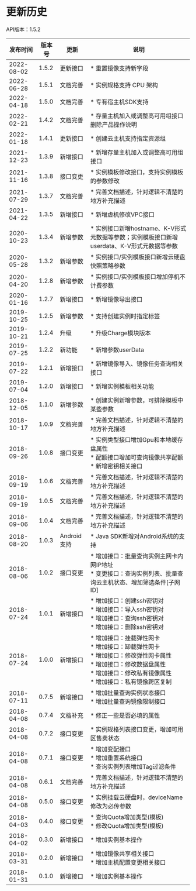 # 更新历史 #
API版本：1.5.2

|发布时间|版本号|更新|说明|
|---|---|---|---|
|2022-08-02   |1.5.2   |更新接口       |* 重置镜像支持新字段 |
|2022-06-28   |1.5.1   |文档完善       |* 实例规格支持 CPU 架构 |
|2022-04-18   |1.5.0   |文档完善       |* 专有宿主机SDK支持 |
|2022-02-21   |1.4.2   |文档完善       |* 存量主机加入或调整高可用组接口删除产品操作说明 |
|2022-01-18   |1.4.1   |更新接口       |* 创建云主机支持指定资源组 |
|2021-12-23   |1.3.9   |新增接口       |* 新增存量主机加入或调整高可用组接口 |
|2021-11-16   |1.3.8   |接口变更       |* 实例模板修改接口，支持实例模板的参数修改 |
|2021-07-29   |1.3.7   |文档完善       |* 完善文档描述，针对逻辑不清楚的地方补充描述 |
|2021-04-22   |1.3.5   |新增接口       |* 新增虚机修改VPC接口 |
|2020-10-23   |1.3.4   |新增参数       |* 实例接口新增hostname、K-V形式元数据等参数；实例模板接口新增userdata、K-V形式元数据等参数 |
|2020-05-28   |1.3.2   |新增参数       |* 实例接口/实例模板接口新增云硬盘快照策略参数 |
|2020-04-20   |1.2.8   |新增参数       |* 实例接口/实例模板接口增加停机不计费参数 |
|2020-01-16   |1.2.7   |新增接口       |* 新增镜像导出接口 |
|2019-10-25   |1.2.5   |新增参数       |* 支持创建实例时指定标签 |
|2019-10-21   |1.2.4   |升级           |* 升级Charge模块版本 |
|2019-07-25   |1.2.2   |新功能         |* 新增参数userData
|2019-07-22   |1.2.1   |新增接口       |* 新增镜像导入、镜像任务查询相关接口 |
|2019-07-04   |1.2.0   |新增接口       |* 新增实例模板相关功能 |
|2018-12-05   |1.1.0   |新增参数       |* 创建实例新增参数，可排除模板中某些参数 |
|2018-10-17   |1.0.9   |文档完善       |* 完善文档描述，针对逻辑不清楚的地方补充描述 |
|2018-09-26   |1.0.8   |接口变更       |* 实例类型接口增加Gpu和本地缓存盘属性<br> * 配额接口增加可查询镜像共享配额<br> * 新增密钥相关接口 |
|2018-09-19   |1.0.6   |文档完善       |* 完善文档描述，针对逻辑不清楚的地方补充描述 |
|2018-09-19   |1.0.5   |文档完善       |* 完善文档描述，针对逻辑不清楚的地方补充描述 |
|2018-09-06   |1.0.4   |文档完善       |* 完善文档描述，针对逻辑不清楚的地方补充描述 |
|2018-08-20   |1.0.3   |Android支持    |* Java SDK新增对Android系统的支持   |
|2018-08-06   |1.0.2   |接口变更       |* 增加接口：批量查询实例主网卡内网IP地址<br> * 变更接口：查询实例列表、批量查询云主机状态、增加筛选条件[子网ID]   |
|2018-07-24   |1.0.1   |新增接口       |* 增加接口：创建ssh密钥对<br> * 增加接口：导入ssh密钥对<br> * 增加接口：查询ssh密钥对<br> * 增加接口：删除ssh密钥对   |
|2018-07-24   |1.0.0   |新增接口       |* 增加接口：挂载弹性网卡<br> * 增加接口：缷载弹性网卡<br> * 增加接口：修改弹性网卡属性<br> * 增加接口：修改数据盘属性<br> * 增加接口：修改私有镜像属性<br> * 增加接口：私有镜像跨区复制   |
|2018-07-11   |0.7.5   |新增接口       |* 增加批量查询实例状态接口<br> * 增加批量查询镜像限制接口   |
|2018-04-08   |0.7.4   |文档补充       |* 修正一些是否必填的属性   |
|2018-04-08   |0.7.2   |接口变更       |* 实例规格列表接口变更，增加可用区售卖状态   |
|2018-04-08   |0.7.1   |接口变更       |* 增加变配接口<br> * 增加重置系统接口<br> * 查询实例列表增加Tag过滤条件   |
|2018-04-08   |0.6.1   |文档完善       | * 完善文档描述，针对逻辑不清楚的地方补充描述
|2018-04-08   |0.5.0   |接口变更       | * 实例挂载云硬盘时，deviceName修改为必传参数
|2018-04-03   |0.4.0   |接口变更       | * 查询Quota增加类型(模板)<br> * 修改Quota增加类型(模板)
|2018-04-02   |0.3.0   |新增接口       | * 增加实例基本操作
|2018-03-31   |0.2.0   |新增接口       | * 增加镜像共享相关接口<br> * 增加主机配置变更相关接口
|2018-01-31   |0.1.0   |新增接口       | * 增加实例基本操作
